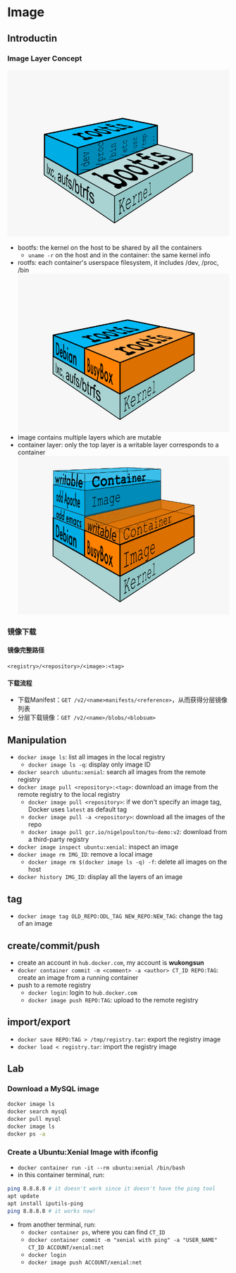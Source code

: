 # Image

## Introductin

### Image Layer Concept

![Image Kernel Architecture](figures/image-kernel-0609074.png)

- bootfs: the kernel on the host to be shared by all the containers
  - `uname -r` on the host and in the container: the same kernel info
- rootfs: each container's userspace filesystem, it includes /dev, /proc, /bin
  ![Multiple Containers upon the same kernel](figures/image-multi-containers-0609074.png) 
- image contains multiple layers which are mutable
- container layer: only the top layer is a writable layer corresponds to a container 
  ![Image Multiple Layer](figures/image-multiple-layers-0609074.png)

### 镜像下载

#### 镜像完整路径

``<registry>/<repository>/<image>:<tag>``

#### 下载流程
- 下载Manifest：`GET /v2/<name>manifests/<reference>`，从而获得分层镜像列表
- 分层下载镜像：`GET /v2/<name>/blobs/<blobsum>`


## Manipulation
- `docker image ls`: list all images in the local registry
  - `docker image ls -q`: display only image ID 
- `docker search ubuntu:xenial`: search all images from the remote registry
- `docker image pull <repository>:<tag>`: download an image from the remote registry to the local registry
  - `docker image pull <repository>`: if we don't specify an image tag, Docker uses `latest` as default tag
  - `docker image pull -a <repository>`: download all the images of the repo  
  - `docker image pull gcr.io/nigelpoulton/tu-demo:v2`: download from a third-party registry
- `docker image inspect ubuntu:xenial`: inspect an image
- `docker image rm IMG_ID`: remove a local image
  - `docker image rm $(docker image ls -q) -f`: delete all images on the host
- `docker history IMG_ID`: display all the layers of an image


## tag
- `docker image tag OLD_REPO:ODL_TAG NEW_REPO:NEW_TAG`: change the tag of an image


## create/commit/push
- create an account in `hub.docker.com`, my account is **wukongsun**
- `docker container commit -m <comment> -a <author> CT_ID REPO:TAG`: create an image from a running container
- push to a remote registry
  - `docker login`: login to `hub.docker.com`
  - `docker image push REPO:TAG`: upload to the remote registry 


## import/export
- `docker save REPO:TAG > /tmp/registry.tar`: export the registry image
- `docker load < registry.tar`: import the registry image


## Lab

### Download a MySQL image
```bash 
docker image ls
docker search mysql
docker pull mysql
docker image ls
docker ps -a
```

### Create a Ubuntu:Xenial Image with ifconfig
- `docker container run -it --rm ubuntu:xenial /bin/bash`
- in this container terminal, run:
```bash
ping 8.8.8.8 # it doesn't work since it doesn't have the ping tool
apt update
apt install iputils-ping
ping 8.8.8.8 # it works now!
```
- from another terminal, run:
  - `docker container ps`, where you can find `CT_ID`
  - `docker container commit -m "xenial with ping" -a "USER_NAME" CT_ID ACCOUNT/xenial:net`
  - `docker login`
  - `docker image push ACCOUNT/xenial:net`
